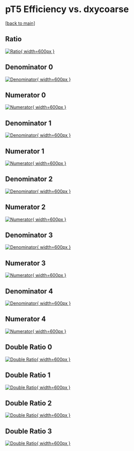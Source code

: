 # pT5 Efficiency vs. dxycoarse

[[back to main](./)]



## Ratio

[![Ratio](../mtv/var/pT5_xtr_13_0_eff_dxycoarse.png){ width=600px }](../mtv/var/pT5_xtr_13_0_eff_dxycoarse.pdf)

## Denominator 0

[![Denominator](../mtv/den/pT5_xtr_13_0_eff_dxycoarse_den0.png){ width=600px }](../mtv/den/pT5_xtr_13_0_eff_dxycoarse_den0.pdf)

## Numerator 0

[![Numerator](../mtv/num/pT5_xtr_13_0_eff_dxycoarse_num0.png){ width=600px }](../mtv/num/pT5_xtr_13_0_eff_dxycoarse_num0.pdf)

## Denominator 1

[![Denominator](../mtv/den/pT5_xtr_13_0_eff_dxycoarse_den1.png){ width=600px }](../mtv/den/pT5_xtr_13_0_eff_dxycoarse_den1.pdf)

## Numerator 1

[![Numerator](../mtv/num/pT5_xtr_13_0_eff_dxycoarse_num1.png){ width=600px }](../mtv/num/pT5_xtr_13_0_eff_dxycoarse_num1.pdf)

## Denominator 2

[![Denominator](../mtv/den/pT5_xtr_13_0_eff_dxycoarse_den2.png){ width=600px }](../mtv/den/pT5_xtr_13_0_eff_dxycoarse_den2.pdf)

## Numerator 2

[![Numerator](../mtv/num/pT5_xtr_13_0_eff_dxycoarse_num2.png){ width=600px }](../mtv/num/pT5_xtr_13_0_eff_dxycoarse_num2.pdf)

## Denominator 3

[![Denominator](../mtv/den/pT5_xtr_13_0_eff_dxycoarse_den3.png){ width=600px }](../mtv/den/pT5_xtr_13_0_eff_dxycoarse_den3.pdf)

## Numerator 3

[![Numerator](../mtv/num/pT5_xtr_13_0_eff_dxycoarse_num3.png){ width=600px }](../mtv/num/pT5_xtr_13_0_eff_dxycoarse_num3.pdf)

## Denominator 4

[![Denominator](../mtv/den/pT5_xtr_13_0_eff_dxycoarse_den4.png){ width=600px }](../mtv/den/pT5_xtr_13_0_eff_dxycoarse_den4.pdf)

## Numerator 4

[![Numerator](../mtv/num/pT5_xtr_13_0_eff_dxycoarse_num4.png){ width=600px }](../mtv/num/pT5_xtr_13_0_eff_dxycoarse_num4.pdf)

## Double Ratio 0

[![Double Ratio](../mtv/ratio/pT5_xtr_13_0_eff_dxycoarse_ratio0.png){ width=600px }](../mtv/ratio/pT5_xtr_13_0_eff_dxycoarse_ratio0.pdf)

## Double Ratio 1

[![Double Ratio](../mtv/ratio/pT5_xtr_13_0_eff_dxycoarse_ratio1.png){ width=600px }](../mtv/ratio/pT5_xtr_13_0_eff_dxycoarse_ratio1.pdf)

## Double Ratio 2

[![Double Ratio](../mtv/ratio/pT5_xtr_13_0_eff_dxycoarse_ratio2.png){ width=600px }](../mtv/ratio/pT5_xtr_13_0_eff_dxycoarse_ratio2.pdf)

## Double Ratio 3

[![Double Ratio](../mtv/ratio/pT5_xtr_13_0_eff_dxycoarse_ratio3.png){ width=600px }](../mtv/ratio/pT5_xtr_13_0_eff_dxycoarse_ratio3.pdf)

